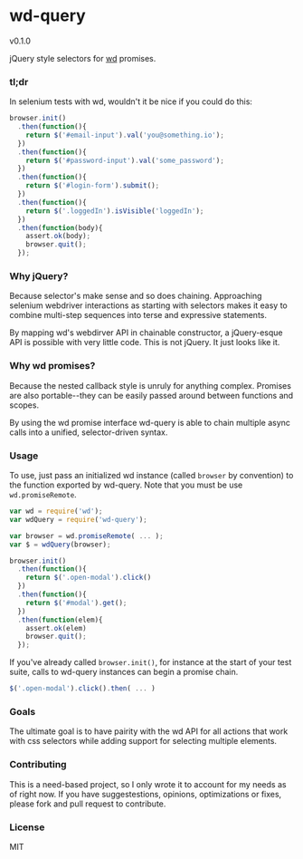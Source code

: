 wd-query
========

v0.1.0

jQuery style selectors for [wd](https://github.com/admc/wd) promises.

### tl;dr

In selenium tests with wd, wouldn't it be nice if you could do this:

```javascript
browser.init()
  .then(function(){
    return $('#email-input').val('you@something.io');
  })
  .then(function(){
    return $('#password-input').val('some_password');
  })
  .then(function(){
    return $('#login-form').submit();
  })
  .then(function(){
    return $('.loggedIn').isVisible('loggedIn');
  })
  .then(function(body){
    assert.ok(body);
    browser.quit();
  });
```

### Why jQuery?

Because selector's make sense and so does chaining. Approaching selenium
webdriver interactions as starting with selectors makes it easy to combine
multi-step sequences into terse and expressive statements.

By mapping wd's webdirver API in chainable constructor, a jQuery-esque API is
possible with very little code. This is not jQuery. It just looks like it.

### Why wd promises?

Because the nested callback style is unruly for anything complex. Promises are
also portable--they can be easily passed around between functions and scopes.

By using the wd promise interface wd-query is able to chain multiple async calls
into a unified, selector-driven syntax.

### Usage

To use, just pass an initialized wd instance (called `browser` by
convention) to the function exported by wd-query. Note that you must be use
`wd.promiseRemote`.

```javascript
var wd = require('wd');
var wdQuery = require('wd-query');

var browser = wd.promiseRemote( ... );
var $ = wdQuery(browser);

browser.init()
  .then(function(){
    return $('.open-modal').click()
  })
  .then(function(){
    return $('#modal').get();
  })
  .then(function(elem){
    assert.ok(elem)
    browser.quit();
  });
```

If you've already called `browser.init()`, for instance at the start of your
test suite, calls to wd-query instances can begin a promise chain.

```javascript
$('.open-modal').click().then( ... )
```

### Goals

The ultimate goal is to have pairity with the wd API for all actions that work
with css selectors while adding support for selecting multiple elements.

### Contributing

This is a need-based project, so I only wrote it to account for my needs as of
right now. If you have suggestestions, opinions, optimizations or fixes,
please fork and pull request to contribute.

### License

MIT

